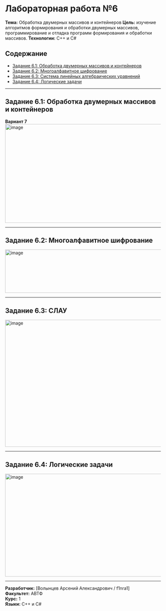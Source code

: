 # Лабораторная работа №6

**Тема:** Обработка двумерных массивов и контейнеров
**Цель:** изучение алгоритмов формирования и обработки двумерных массивов, программирование и отладка программ формирования и обработки массивов.
**Технологии:** C++ и C#  

## Содержание

- [Задание 6.1: Обработка двумерных массивов и контейнеров](#задание-61-обработка-двумерных-массивов-и-контейнеров)
- [Задание 6.2: Многоалфавитное шифрование](#задание-62-многоалфавитное-шифрование)
- [Задание 6.3: Система линейных алгебраических уравнений](#задание-63-слау)
- [Задание 6.4: Логические задачи](#задание-64-логические-задачи)

---

## Задание 6.1: Обработка двумерных массивов и контейнеров

**Вариант 7**
<img width="596" height="319" alt="image" src="https://github.com/user-attachments/assets/55bb3bf5-2d54-41a5-9610-2aae56421590" />

---

## Задание 6.2: Многоалфавитное шифрование

<img width="600" height="140" alt="image" src="https://github.com/user-attachments/assets/ca3e409d-65c7-48db-a843-527d313beb5d" />

---

## Задание 6.3: СЛАУ

<img width="592" height="410" alt="image" src="https://github.com/user-attachments/assets/9f6cc6c6-a92d-40be-b7ff-f672c94989ea" />

---

## Задание 6.4: Логические задачи

<img width="592" height="332" alt="image" src="https://github.com/user-attachments/assets/80f31060-aada-454a-a0aa-636d63a7ed8b" />

---

**Разработчик:** [Волынцев Арсений Александрович / f1nra1]  
**Факультет:** АВТФ  
**Курс:** 1  
**Языки:** C++ и C#
